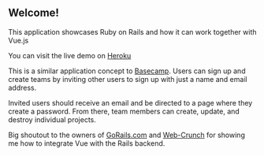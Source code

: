 ## Welcome!

This application showcases Ruby on Rails and how it can work together with Vue.js

You can visit the live demo on [Heroku](https://projectmgmt.herokuapp.com/)

This is a similar application concept to  [Basecamp](https://basecamp.com/). Users can sign up and create teams by inviting other users to sign up with just a name and email address.

Invited users should receive an email and be directed to a page where they create a password. From there, team members can create, update, and destroy individual projects.

Big shoutout to the owners of [GoRails.com](https://gorails.com/)  and [Web-Crunch](https://web-crunch.com/) for showing me how to integrate Vue with the Rails backend.
